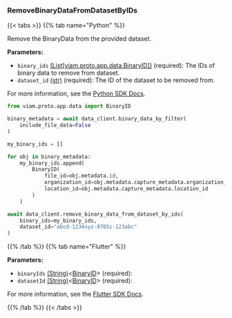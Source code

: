 ### RemoveBinaryDataFromDatasetByIDs

{{< tabs >}}
{{% tab name="Python" %}}

Remove the BinaryData from the provided dataset.

**Parameters:**

- `binary_ids` [(List[viam.proto.app.data.BinaryID])](https://python.viam.dev/autoapi/viam/gen/app/data/v1/data_pb2/index.html#viam.gen.app.data.v1.data_pb2.BinaryID) (required): The IDs of binary data to remove from dataset.
- `dataset_id` [(str)](https://docs.python.org/3/library/stdtypes.html#text-sequence-type-str) (required): The ID of the dataset to be removed from.


For more information, see the [Python SDK Docs](https://python.viam.dev/autoapi/viam/app/data_client/index.html#viam.app.data_client.DataClient.remove_binary_data_from_dataset_by_ids).

``` python {class="line-numbers linkable-line-numbers"}
from viam.proto.app.data import BinaryID

binary_metadata = await data_client.binary_data_by_filter(
    include_file_data=False
)

my_binary_ids = []

for obj in binary_metadata:
    my_binary_ids.append(
        BinaryID(
            file_id=obj.metadata.id,
            organization_id=obj.metadata.capture_metadata.organization_id,
            location_id=obj.metadata.capture_metadata.location_id
        )
    )

await data_client.remove_binary_data_from_dataset_by_ids(
    binary_ids=my_binary_ids,
    dataset_id="abcd-1234xyz-8765z-123abc"
)

```

{{% /tab %}}
{{% tab name="Flutter" %}}

**Parameters:**

- `binaryIds` [(String)](https://api.flutter.dev/flutter/dart-core/String-class.html)<[BinaryID](https://flutter.viam.dev/viam_protos.app.data/BinaryID-class.html)> (required):
- `datasetId` [(String)](https://api.flutter.dev/flutter/dart-core/String-class.html)<[BinaryID](https://flutter.viam.dev/viam_protos.app.data/BinaryID-class.html)> (required):


For more information, see the [Flutter SDK Docs](https://flutter.viam.dev/viam_protos.app.data/DataServiceClient/removeBinaryDataFromDatasetByIDs.html).

{{% /tab %}}
{{< /tabs >}}
